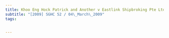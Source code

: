 ```yaml
---
title: Khoo Eng Hock Patrick and Another v Eastlink Shipbroking Pte Ltd and Another 
subtitle: "[2009] SGHC 52 / 04\_March\_2009"
tags:


---
```


